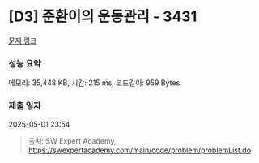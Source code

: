 # [D3] 준환이의 운동관리 - 3431 

[문제 링크](https://swexpertacademy.com/main/code/problem/problemDetail.do?contestProbId=AWE_ZXcqAAMDFAV2) 

### 성능 요약

메모리: 35,448 KB, 시간: 215 ms, 코드길이: 959 Bytes

### 제출 일자

2025-05-01 23:54



> 출처: SW Expert Academy, https://swexpertacademy.com/main/code/problem/problemList.do